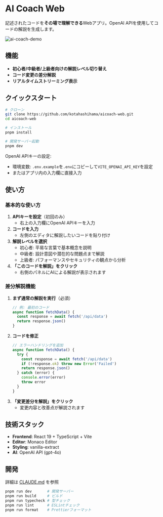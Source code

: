 # AI Coach Web

記述されたコードを**その場で理解できる**Webアプリ。OpenAI APIを使用してコードの解説を生成します。

![ai-coach-demo](https://via.placeholder.com/800x400?text=AI+Coach+Demo)

## 機能

- **初心者/中級者/上級者向けの解説レベル切り替え**
- **コード変更の差分解説**
- **リアルタイムストリーミング表示**

## クイックスタート

```bash
# クローン
git clone https://github.com/kotahashihama/aicoach-web.git
cd aicoach-web

# インストール
pnpm install

# 開発サーバー起動
pnpm dev
```

OpenAI APIキーの設定:

- 環境変数: `.env.example`を`.env`にコピーして`VITE_OPENAI_API_KEY`を設定
- またはアプリ内の入力欄に直接入力

## 使い方

### 基本的な使い方

1. **APIキーを設定**（初回のみ）
   - 右上の入力欄にOpenAI APIキーを入力
2. **コードを入力**
   - 左側のエディタに解説したいコードを貼り付け
3. **解説レベルを選択**
   - 初心者: 平易な言葉で基本概念を説明
   - 中級者: 設計意図や潜在的な問題点まで解説
   - 上級者: パフォーマンスやセキュリティの観点から分析
4. **「このコードを解説」をクリック**
   - 右側のパネルにAIによる解説が表示されます

### 差分解説機能

1. **まず通常の解説を実行**（必須）
   ```typescript
   // 例: 最初のコード
   async function fetchData() {
     const response = await fetch('/api/data')
     return response.json()
   }
   ```
2. **コードを修正**
   ```typescript
   // エラーハンドリングを追加
   async function fetchData() {
     try {
       const response = await fetch('/api/data')
       if (!response.ok) throw new Error('Failed')
       return response.json()
     } catch (error) {
       console.error(error)
       throw error
     }
   }
   ```
3. **「変更差分を解説」をクリック**
   - 変更内容と改善点が解説されます

## 技術スタック

- **Frontend**: React 19 + TypeScript + Vite
- **Editor**: Monaco Editor
- **Styling**: vanilla-extract
- **AI**: OpenAI API (gpt-4o)

## 開発

詳細は [CLAUDE.md](./CLAUDE.md) を参照

```bash
pnpm run dev       # 開発サーバー
pnpm run build     # ビルド
pnpm run typecheck # 型チェック
pnpm run lint      # ESLintチェック
pnpm run format    # Prettierフォーマット
```
